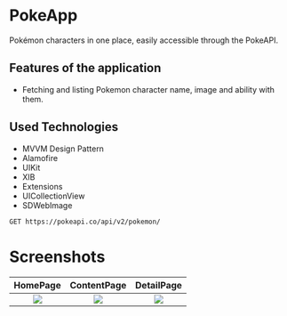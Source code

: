 # PokeApp

Pokémon characters in one place, easily accessible through the PokeAPI.
  
  ## Features of the application ##
- Fetching and listing Pokemon character name, image and ability  with them.
  
## Used Technologies
- MVVM Design Pattern
- Alamofire
- UIKit
- XIB
- Extensions
- UICollectionView
- SDWebImage

````
GET https://pokeapi.co/api/v2/pokemon/
````

# Screenshots
HomePage |  ContentPage | DetailPage
:---:|:---:|:---:
![](https://user-images.githubusercontent.com/101430394/227094382-328a44a7-cfb7-4f70-9369-25cf986cea2a.png)|![](https://user-images.githubusercontent.com/101430394/227094935-39ef0adb-db57-4dcc-a408-e2f57149694d.png)|![](https://user-images.githubusercontent.com/101430394/227094487-f8b67b82-0b41-4612-bbc6-83118abb6f27.png)



